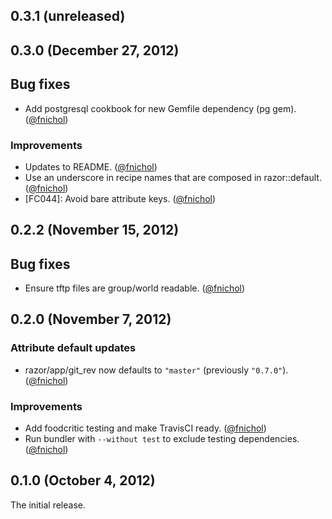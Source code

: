 ## 0.3.1 (unreleased)


## 0.3.0 (December 27, 2012)

## Bug fixes

* Add postgresql cookbook for new Gemfile dependency (pg gem). ([@fnichol][])

### Improvements

* Updates to README. ([@fnichol][])
* Use an underscore in recipe names that are composed in razor::default.
  ([@fnichol][])
* [FC044]: Avoid bare attribute keys. ([@fnichol][])


## 0.2.2 (November 15, 2012)

## Bug fixes

* Ensure tftp files are group/world readable. ([@fnichol][])


## 0.2.0 (November 7, 2012)

### Attribute default updates

* razor/app/git\_rev now defaults to `"master"` (previously `"0.7.0"`).
  ([@fnichol][])

### Improvements

* Add foodcritic testing and make TravisCI ready. ([@fnichol][])
* Run bundler with `--without test` to exclude testing dependencies.
  ([@fnichol][])


## 0.1.0 (October 4, 2012)

The initial release.

[@fnichol]: https://github.com/fnichol
